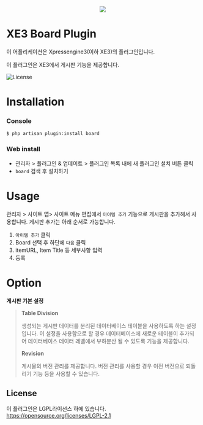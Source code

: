 
<p align="center"> 
  <img src="https://raw.githubusercontent.com/xpressengine/plugin-board/master/icon.png">
 </p>

# XE3 Board Plugin
이 어플리케이션은 Xpressengine3(이하 XE3)의 플러그인입니다.

이 플러그인은 XE3에서 게시판 기능을 제공합니다.

![License](http://img.shields.io/badge/license-GNU%20LGPL-brightgreen.svg)

# Installation
### Console
```
$ php artisan plugin:install board
```

### Web install
- 관리자 > 플러그인 & 업데이트 > 플러그인 목록 내에 새 플러그인 설치 버튼 클릭
- `board` 검색 후 설치하기


# Usage
관리자 > 사이트 맵> 사이트 메뉴 편집에서 `아이템 추가` 기능으로 게시판을 추가해서 사용합니다.
게시판 추가는 아래 순서로 가능합니다.
1. `아이템 추가` 클릭
2. Board 선택 후 하단에 `다음` 클릭
3. itemURL, Item Title 등 세부사항 입력
4. 등록

# Option
**게시판 기본 설정**
> **Table Division**
> 
> 생성되는 게시판 데이터를 분리된 데이터베이스 테이블을 사용하도록 하는 설정입니다. 이 설정을 사용함으로 할 경우 데이터베이스에 새로운 테이블이 추가되어 데이터베이스 데이터 레벨에서 부하분산 될 수 있도록 기능을 제공합니다.
>
> **Revision**
>
> 게시물의 버전 관리를 제공합니다. 버전 관리를 사용할 경우 이전 버전으로 되돌리기 기능 등을 사용할 수 있습니다.

## License
이 플러그인은 LGPL라이선스 하에 있습니다. <https://opensource.org/licenses/LGPL-2.1>
